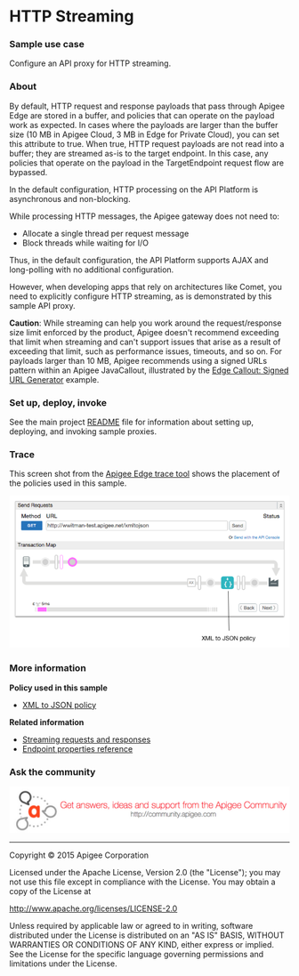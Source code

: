 # HTTP Streaming


### Sample use case

Configure an API proxy for HTTP streaming. 

### About

By default, HTTP request and response payloads that pass through Apigee Edge are stored in a buffer, and policies that can operate on the payload work as expected. In cases where the payloads are larger than the buffer size (10 MB in Apigee Cloud, 3 MB in Edge for Private Cloud), you can set this attribute to true. When true, HTTP request payloads are not read into a buffer; they are streamed as-is to the target endpoint. In this case, any policies that operate on the payload in the TargetEndpoint request flow are bypassed.

In the default configuration, HTTP processing on the API Platform is 
asynchronous and non-blocking. 

While processing HTTP messages, the Apigee gateway does not need to:

- Allocate a single thread per request message
- Block threads while waiting for I/O

Thus, in the default configuration, the API Platform supports AJAX 
and long-polling with no additional configuration.

However, when developing apps that rely on architectures like Comet, 
you need to explicitly configure HTTP streaming, as is demonstrated by 
this sample API proxy.

**Caution**: While streaming can help you work around the request/response size limit enforced by the product, Apigee doesn't recommend exceeding that limit when streaming and can't support issues that arise as a result of exceeding that limit, such as performance issues, timeouts, and so on. For payloads larger than 10 MB, Apigee recommends using a signed URLs pattern within an Apigee JavaCallout, illustrated by the [Edge Callout: Signed URL Generator](https://github.com/DinoChiesa/ApigeeEdge-Java-GoogleUrlSigner) example.


### Set up, deploy, invoke

See the main project [README](../../README.md) file for information about setting up, deploying, and invoking sample proxies. 

### Trace

This screen shot from the [Apigee Edge trace tool](http://apigee.com/docs/api-services/content/using-trace-tool-0) shows the placement of the policies used in this sample. 

![alt text](../../images/xmltojson-trace-2.png)

### More information

**Policy used in this sample**
* [XML to JSON policy](http://apigee.com/docs/api-services/reference/xml-json-policy)

**Related information**
* [Streaming requests and responses](http://apigee.com/docs/api-services/content/enabling-streaming)
* [Endpoint properties reference](http://apigee.com/docs/enterprise/content/endpoint-properties-reference)

### Ask the community

[![alt text](../../images/apigee-community.png "Apigee Community is a great place to ask questions and find answers about developing API proxies. ")](https://community.apigee.com?via=github)

---

Copyright © 2015 Apigee Corporation

Licensed under the Apache License, Version 2.0 (the "License"); you may not use
this file except in compliance with the License. You may obtain a copy
of the License at

http://www.apache.org/licenses/LICENSE-2.0

Unless required by applicable law or agreed to in writing, software
distributed under the License is distributed on an "AS IS" BASIS,
WITHOUT WARRANTIES OR CONDITIONS OF ANY KIND, either express or implied.
See the License for the specific language governing permissions and
limitations under the License.